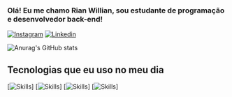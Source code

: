 


### Olá! Eu me chamo Rian Willian, sou estudante de programação e desenvolvedor back-end!

[![Instagram](    https://img.shields.io/badge/Instagram-E4405F?style=for-the-badge&logo=instagram&logoColor=white)](https://www.instagram.com/rianwp.json/)
[![Linkedin](https://img.shields.io/badge/LinkedIn-0077B5?style=for-the-badge&logo=linkedin&logoColor=white)](https://www.linkedin.com/in/rian-willian-831002230/)

![Anurag's GitHub stats](https://github-readme-stats.vercel.app/api?username=RianW-Dev&show_icons=true&theme=onedark)


## Tecnologias que eu uso no meu dia
[![Skills](https://img.shields.io/badge/Python-3776AB?style=for-the-badge&logo=python&logoColor=whit)]
[![Skills](https://img.shields.io/badge/JavaScript-F7DF1E?style=for-the-badge&logo=javascript&logoColor=black)]
[![Skills](https://img.shields.io/badge/TypeScript-007ACC?style=for-the-badge&logo=typescript&logoColor=white)]
[![Skills](https://img.shields.io/badge/Node.js-43853D?style=for-the-badge&logo=node.js&logoColor=white)]


